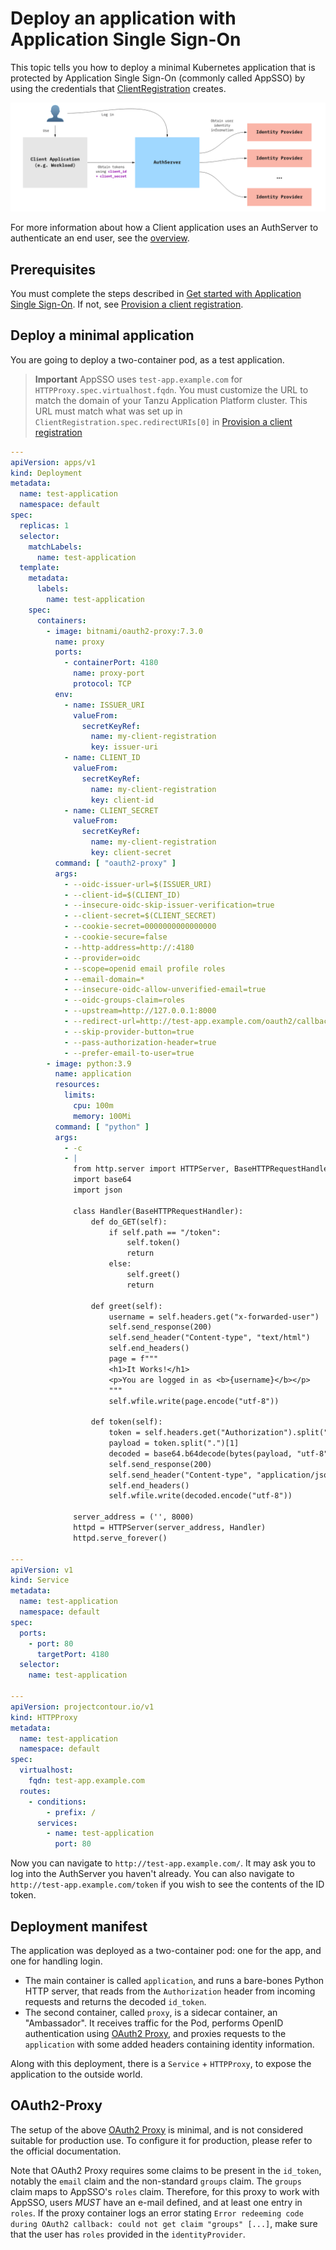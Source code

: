 # Deploy an application with Application Single Sign-On

This topic tells you how to deploy a minimal Kubernetes application that is protected 
by Application Single Sign-On (commonly called AppSSO) by using the credentials 
that [ClientRegistration](client-registration.hbs.md) creates.

![Diagram of AppSSO's components and how they interact with End-Users and Client applications](../../../images/app-sso/appsso-concepts.png)

For more information about how a Client application uses an AuthServer to 
authenticate an end user, see the [overview](./overview.md).

## Prerequisites

You must complete the steps described in [Get started with Application Single Sign-On](./overview.hbs.md). 
If not, see [Provision a client registration](client-registration.hbs.md).

## Deploy a minimal application

You are going to deploy a two-container pod, as a test application.

> **Important** AppSSO uses `test-app.example.com` for `HTTPProxy.spec.virtualhost.fqdn`. You must customize the URL to
match the domain of your Tanzu Application Platform cluster. This URL must match what was set up in `ClientRegistration.spec.redirectURIs[0]`
in [Provision a client registration](client-registration.hbs.md)

```yaml
---
apiVersion: apps/v1
kind: Deployment
metadata:
  name: test-application
  namespace: default
spec:
  replicas: 1
  selector:
    matchLabels:
      name: test-application
  template:
    metadata:
      labels:
        name: test-application
    spec:
      containers:
        - image: bitnami/oauth2-proxy:7.3.0
          name: proxy
          ports:
            - containerPort: 4180
              name: proxy-port
              protocol: TCP
          env:
            - name: ISSUER_URI
              valueFrom:
                secretKeyRef:
                  name: my-client-registration
                  key: issuer-uri
            - name: CLIENT_ID
              valueFrom:
                secretKeyRef:
                  name: my-client-registration
                  key: client-id
            - name: CLIENT_SECRET
              valueFrom:
                secretKeyRef:
                  name: my-client-registration
                  key: client-secret
          command: [ "oauth2-proxy" ]
          args:
            - --oidc-issuer-url=$(ISSUER_URI)
            - --client-id=$(CLIENT_ID)
            - --insecure-oidc-skip-issuer-verification=true
            - --client-secret=$(CLIENT_SECRET)
            - --cookie-secret=0000000000000000
            - --cookie-secure=false
            - --http-address=http://:4180
            - --provider=oidc
            - --scope=openid email profile roles
            - --email-domain=*
            - --insecure-oidc-allow-unverified-email=true
            - --oidc-groups-claim=roles
            - --upstream=http://127.0.0.1:8000
            - --redirect-url=http://test-app.example.com/oauth2/callback
            - --skip-provider-button=true
            - --pass-authorization-header=true
            - --prefer-email-to-user=true
        - image: python:3.9
          name: application
          resources:
            limits:
              cpu: 100m
              memory: 100Mi
          command: [ "python" ]
          args:
            - -c
            - |
              from http.server import HTTPServer, BaseHTTPRequestHandler
              import base64
              import json

              class Handler(BaseHTTPRequestHandler):
                  def do_GET(self):
                      if self.path == "/token":
                          self.token()
                          return
                      else:
                          self.greet()
                          return

                  def greet(self):
                      username = self.headers.get("x-forwarded-user")
                      self.send_response(200)
                      self.send_header("Content-type", "text/html")
                      self.end_headers()
                      page = f"""
                      <h1>It Works!</h1>
                      <p>You are logged in as <b>{username}</b></p>
                      """
                      self.wfile.write(page.encode("utf-8"))

                  def token(self):
                      token = self.headers.get("Authorization").split("Bearer ")[-1]
                      payload = token.split(".")[1]
                      decoded = base64.b64decode(bytes(payload, "utf-8") + b'==').decode("utf-8")
                      self.send_response(200)
                      self.send_header("Content-type", "application/json")
                      self.end_headers()
                      self.wfile.write(decoded.encode("utf-8"))

              server_address = ('', 8000)
              httpd = HTTPServer(server_address, Handler)
              httpd.serve_forever()

---
apiVersion: v1
kind: Service
metadata:
  name: test-application
  namespace: default
spec:
  ports:
    - port: 80
      targetPort: 4180
  selector:
    name: test-application

---
apiVersion: projectcontour.io/v1
kind: HTTPProxy
metadata:
  name: test-application
  namespace: default
spec:
  virtualhost:
    fqdn: test-app.example.com
  routes:
    - conditions:
        - prefix: /
      services:
        - name: test-application
          port: 80
```

Now you can navigate to `http://test-app.example.com/`. It may ask you to log into the
AuthServer you haven't already. You can also navigate to `http://test-app.example.com/token` if you wish to see the
contents of the ID token.

## Deployment manifest

The application was deployed as a two-container pod: one for the app, and one for handling login.

- The main container is called `application`, and runs a bare-bones Python HTTP server, that reads from
  the `Authorization` header from incoming requests and returns the decoded `id_token`.
- The second container, called `proxy`, is a sidecar container, an "Ambassador". It receives traffic for the Pod,
  performs OpenID authentication using [OAuth2 Proxy](https://oauth2-proxy.github.io/oauth2-proxy/), and proxies
  requests to the `application` with some added headers containing identity information.

Along with this deployment, there is a `Service` + `HTTPProxy`, to expose the application to the outside world.

## OAuth2-Proxy

The setup of the above [OAuth2 Proxy](https://oauth2-proxy.github.io/oauth2-proxy/) is minimal, and is not considered
suitable for production use. To configure it for production, please refer to the official documentation.

Note that OAuth2 Proxy requires some claims to be present in the `id_token`, notably the `email` claim and the
non-standard `groups` claim. The `groups` claim maps to AppSSO's `roles` claim. Therefore, for this proxy to work with
AppSSO, users _MUST_ have an e-mail defined, and at least one entry in `roles`. If the proxy container logs an error
stating `Error redeeming code during OAuth2 callback: could not get claim "groups" [...]`, make sure that the user
has `roles` provided in the `identityProvider`.
